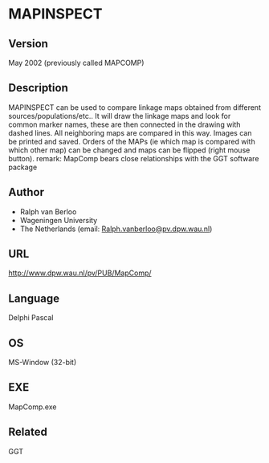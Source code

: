 # MAPINSPECT

## Version
May 2002 (previously called MAPCOMP)

## Description
MAPINSPECT can be used to compare linkage maps obtained from different sources/populations/etc.. It will draw the linkage maps and look for common marker names, these are then connected in the drawing with dashed lines. All neighboring maps are compared in this way. Images can be printed and saved. Orders of the MAPs (ie which map is compared with which other map) can be changed and maps can be flipped (right mouse button). remark: MapComp bears close relationships with the GGT software package

## Author
* Ralph van Berloo
* Wageningen University
* The Netherlands (email: Ralph.vanberloo@pv.dpw.wau.nl)

## URL
http://www.dpw.wau.nl/pv/PUB/MapComp/

## Language
Delphi Pascal

## OS
MS-Window (32-bit)

## EXE
MapComp.exe

## Related
GGT